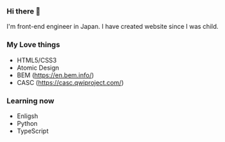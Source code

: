### Hi there 👋
I'm front-end engineer in Japan.
I have created website since I was child.

### My Love things
* HTML5/CSS3
* Atomic Design
* BEM (https://en.bem.info/)
* CASC (https://casc.qwiproject.com/)

### Learning now
* Enligsh
* Python
* TypeScript

<!--
**sushi-udon/sushi-udon** is a ✨ _special_ ✨ repository because its `README.md` (this file) appears on your GitHub profile.
* SAI (https://www.systemax.jp/ja/sai/)
Here are some ideas to get you started:

- 🔭 I’m currently working on ...
- 🌱 I’m currently learning ...
- 👯 I’m looking to collaborate on ...
- 🤔 I’m looking for help with ...
- 💬 Ask me about ...
- 📫 How to reach me: ...
- 😄 Pronouns: ...
- ⚡ Fun fact: ...
-->
